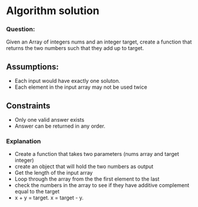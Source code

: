 # Algorithm solution

### Question:
Given an Array of integers nums and an integer target, create a function that returns the two numbers such that they add up to target.

## Assumptions:
- Each input would have exactly one soluton.
- Each element in the input array may not be used twice

## Constraints
- Only one valid answer exists
- Answer can be returned in any order.


### Explanation
- Create a function that takes two parameters (nums array and target integer)
- create an object that will hold the two numbers as output
- Get the length of the input array
- Loop through the array from the the first element to the last
- check the numbers in the array to see if they have additive complement equal to the target
- x + y =  target. x = target - y.